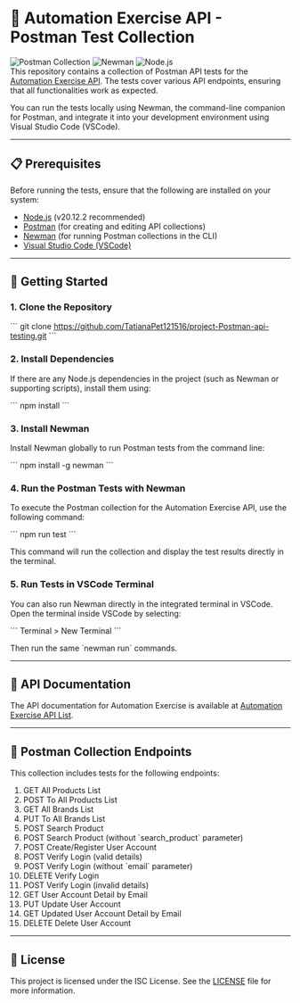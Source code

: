 # 🚀 Automation Exercise API - Postman Test Collection

![Postman Collection](https://img.shields.io/badge/Postman-Collection-orange?logo=postman) ![Newman](https://img.shields.io/badge/Newman-CLI-blue?logo=javascript) ![Node.js](https://img.shields.io/badge/Node.js-v20.12.2-green?logo=node.js)  
This repository contains a collection of Postman API tests for the [Automation Exercise API](https://www.automationexercise.com/api_list). The tests cover various API endpoints, ensuring that all functionalities work as expected.

You can run the tests locally using Newman, the command-line companion for Postman, and integrate it into your development environment using Visual Studio Code (VSCode).

---

## 📋 Prerequisites

Before running the tests, ensure that the following are installed on your system:

- [Node.js](https://nodejs.org/) (v20.12.2 recommended)
- [Postman](https://www.postman.com/downloads/) (for creating and editing API collections)
- [Newman](https://www.npmjs.com/package/newman) (for running Postman collections in the CLI)
- [Visual Studio Code (VSCode)](https://code.visualstudio.com/)

---

## 🚀 Getting Started

### 1. Clone the Repository

\`\`\`
git clone https://github.com/TatianaPet121516/project-Postman-api-testing.git
\`\`\`

### 2. Install Dependencies

If there are any Node.js dependencies in the project (such as Newman or supporting scripts), install them using:

\`\`\`
npm install
\`\`\`

### 3. Install Newman

Install Newman globally to run Postman tests from the command line:

\`\`\`
npm install -g newman
\`\`\`

### 4. Run the Postman Tests with Newman

To execute the Postman collection for the Automation Exercise API, use the following command:

\`\`\`
npm run test
\`\`\`

This command will run the collection and display the test results directly in the terminal.

### 5. Run Tests in VSCode Terminal

You can also run Newman directly in the integrated terminal in VSCode. Open the terminal inside VSCode by selecting:

\`\`\`
Terminal > New Terminal
\`\`\`

Then run the same \`newman run\` commands.

---

## 📖 API Documentation

The API documentation for Automation Exercise is available at [Automation Exercise API List](https://www.automationexercise.com/api_list).

---

## 📂 Postman Collection Endpoints

This collection includes tests for the following endpoints:

1. GET All Products List
2. POST To All Products List
3. GET All Brands List
4. PUT To All Brands List
5. POST Search Product
6. POST Search Product (without \`search_product\` parameter)
7. POST Create/Register User Account
8. POST Verify Login (valid details)
9. POST Verify Login (without \`email\` parameter)
10. DELETE Verify Login
11. POST Verify Login (invalid details)
12. GET User Account Detail by Email
13. PUT Update User Account
14. GET Updated User Account Detail by Email
15. DELETE Delete User Account

---

## 📜 License

This project is licensed under the ISC License. See the [LICENSE](LICENSE) file for more information.
